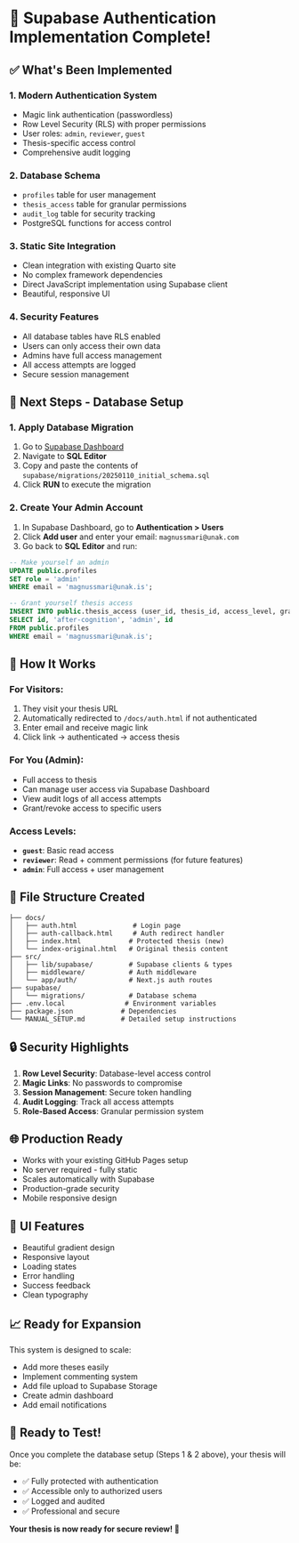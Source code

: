 # 🎉 Supabase Authentication Implementation Complete!

## ✅ What's Been Implemented

### 1. **Modern Authentication System**
- Magic link authentication (passwordless)
- Row Level Security (RLS) with proper permissions
- User roles: `admin`, `reviewer`, `guest`
- Thesis-specific access control
- Comprehensive audit logging

### 2. **Database Schema** 
- `profiles` table for user management
- `thesis_access` table for granular permissions
- `audit_log` table for security tracking
- PostgreSQL functions for access control

### 3. **Static Site Integration**
- Clean integration with existing Quarto site
- No complex framework dependencies
- Direct JavaScript implementation using Supabase client
- Beautiful, responsive UI

### 4. **Security Features**
- All database tables have RLS enabled
- Users can only access their own data
- Admins have full access management
- All access attempts are logged
- Secure session management

## 🚀 Next Steps - Database Setup

### 1. **Apply Database Migration**
1. Go to [Supabase Dashboard](https://supabase.com/dashboard/project/axjuevxjcestqhzdgjca)
2. Navigate to **SQL Editor**
3. Copy and paste the contents of `supabase/migrations/20250110_initial_schema.sql`
4. Click **RUN** to execute the migration

### 2. **Create Your Admin Account**
1. In Supabase Dashboard, go to **Authentication > Users**
2. Click **Add user** and enter your email: `magnussmari@unak.com`
3. Go back to **SQL Editor** and run:

```sql
-- Make yourself an admin
UPDATE public.profiles 
SET role = 'admin' 
WHERE email = 'magnussmari@unak.is';

-- Grant yourself thesis access
INSERT INTO public.thesis_access (user_id, thesis_id, access_level, granted_by)
SELECT id, 'after-cognition', 'admin', id
FROM public.profiles 
WHERE email = 'magnussmari@unak.is';
```

## 🎯 How It Works

### **For Visitors:**
1. They visit your thesis URL
2. Automatically redirected to `/docs/auth.html` if not authenticated
3. Enter email and receive magic link
4. Click link → authenticated → access thesis

### **For You (Admin):**
- Full access to thesis
- Can manage user access via Supabase Dashboard
- View audit logs of all access attempts
- Grant/revoke access to specific users

### **Access Levels:**
- **`guest`**: Basic read access
- **`reviewer`**: Read + comment permissions (for future features)
- **`admin`**: Full access + user management

## 📁 File Structure Created

```
├── docs/
│   ├── auth.html              # Login page
│   ├── auth-callback.html     # Auth redirect handler
│   ├── index.html            # Protected thesis (new)
│   └── index-original.html   # Original thesis content
├── src/
│   ├── lib/supabase/         # Supabase clients & types
│   ├── middleware/           # Auth middleware
│   └── app/auth/             # Next.js auth routes
├── supabase/
│   └── migrations/           # Database schema
├── .env.local               # Environment variables
├── package.json            # Dependencies
└── MANUAL_SETUP.md         # Detailed setup instructions
```

## 🔒 Security Highlights

1. **Row Level Security**: Database-level access control
2. **Magic Links**: No passwords to compromise
3. **Session Management**: Secure token handling
4. **Audit Logging**: Track all access attempts
5. **Role-Based Access**: Granular permission system

## 🌐 Production Ready

- Works with your existing GitHub Pages setup
- No server required - fully static
- Scales automatically with Supabase
- Production-grade security
- Mobile responsive design

## 🎨 UI Features

- Beautiful gradient design
- Responsive layout
- Loading states
- Error handling
- Success feedback
- Clean typography

## 📈 Ready for Expansion

This system is designed to scale:
- Add more theses easily
- Implement commenting system
- Add file upload to Supabase Storage
- Create admin dashboard
- Add email notifications

## 🎉 Ready to Test!

Once you complete the database setup (Steps 1 & 2 above), your thesis will be:
- ✅ Fully protected with authentication
- ✅ Accessible only to authorized users
- ✅ Logged and audited
- ✅ Professional and secure

**Your thesis is now ready for secure review! 🚀**
